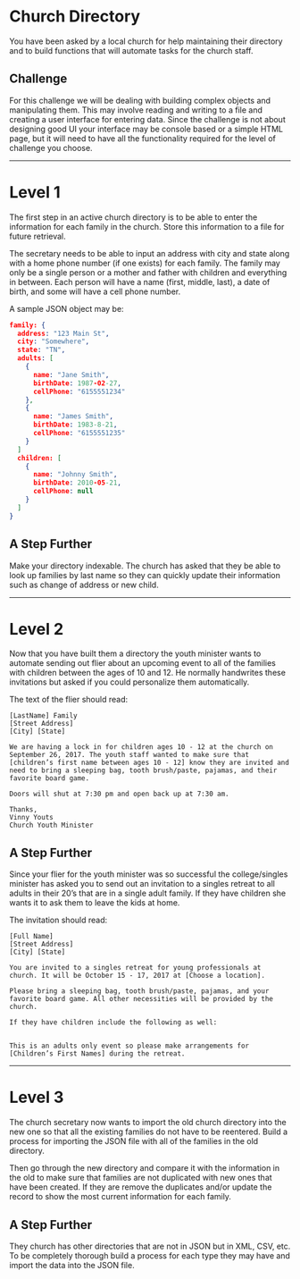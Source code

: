 # Church Directory
You have been asked by a local church for help maintaining their directory and to build functions that will automate tasks for the church staff.

## Challenge
For this challenge we will be dealing with building complex objects and manipulating them. This may involve reading and writing to a file and creating a user interface for entering data. Since the challenge is not about designing good UI your interface may be console based or a simple HTML page, but it will need to have all the functionality required for the level of challenge you choose.
<hr>

# Level 1
The first step in an active church directory is to be able to enter the information for each family in the church. Store this information to a file for future retrieval.

The secretary needs to be able to input an address with city and state along with a home phone number (if one exists) for each family. The family may only be a single person or a mother and father with children and everything in between. Each person will have a name (first, middle, last), a date of birth, and some will have a cell phone number.

A sample JSON object may be:

```json
family: {
  address: "123 Main St",
  city: "Somewhere",
  state: "TN",
  adults: [
    {
      name: "Jane Smith",
      birthDate: 1987-02-27,
      cellPhone: "6155551234"
    },
    {
      name: "James Smith",
      birthDate: 1983-8-21,
      cellPhone: "6155551235"
    }
  ]
  children: [
    {
      name: "Johnny Smith",
      birthDate: 2010-05-21,
      cellPhone: null
    }
  ]
}
```

## A Step Further
Make your directory indexable. The church has asked that they be able to look up families by last name so they can quickly update their information such as change of address or new child.
<hr>

# Level 2
Now that you have built them a directory the youth minister wants to automate sending out flier about an upcoming event to all of the families with children between the ages of 10 and 12. He normally handwrites these invitations but asked if you could personalize them automatically.

The text of the flier should read:

```
[LastName] Family
[Street Address]
[City] [State]

We are having a lock in for children ages 10 - 12 at the church on September 26, 2017. The youth staff wanted to make sure that [children’s first name between ages 10 - 12] know they are invited and need to bring a sleeping bag, tooth brush/paste, pajamas, and their favorite board game.

Doors will shut at 7:30 pm and open back up at 7:30 am.

Thanks,
Vinny Youts
Church Youth Minister
```

## A Step Further
Since your flier for the youth minister was so successful the college/singles minister has asked you to send out an invitation to a singles retreat to all adults in their 20’s that are in a single adult family. If they have children she wants it to ask them to leave the kids at home.

The invitation should read:
```
[Full Name]
[Street Address]
[City] [State]

You are invited to a singles retreat for young professionals at church. It will be October 15 - 17, 2017 at [Choose a location].

Please bring a sleeping bag, tooth brush/paste, pajamas, and your favorite board game. All other necessities will be provided by the church.

If they have children include the following as well:


This is an adults only event so please make arrangements for [Children’s First Names] during the retreat.
```
<hr>

# Level 3
The church secretary now wants to import the old church directory into the new one so that all the existing families do not have to be reentered. Build a process for importing the JSON file with all of the families in the old directory.

Then go through the new directory and compare it with the information in the old to make sure that families are not duplicated with new ones that have been created. If they are remove the duplicates and/or update the record to show the most current information for each family.

## A Step Further
They church has other directories that are not in JSON but in XML, CSV, etc. To be completely thorough build a process for each type they may have and import the data into the JSON file.